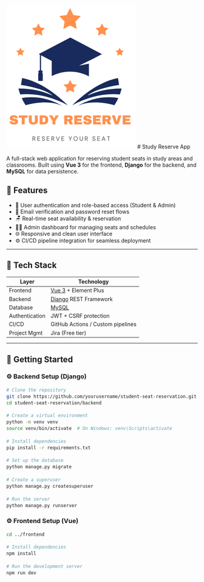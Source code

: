 <img src="frontend/src/assets/app_logo.png" alt="logo" />
# Study Reserve App

A full-stack web application for reserving student seats in study areas and classrooms. Built using **Vue 3** for the frontend, **Django** for the backend, and **MySQL** for data persistence.

## 📌 Features

- 🔐 User authentication and role-based access (Student & Admin)
- 🪪 Email verification and password reset flows
- 🪑 Real-time seat availability & reservation
- 🧑‍💻 Admin dashboard for managing seats and schedules
- 🌐 Responsive and clean user interface
- ⚙️ CI/CD pipeline integration for seamless deployment

---

## 🧰 Tech Stack

| Layer         | Technology           |
|---------------|----------------------|
| Frontend      | [Vue 3](https://vuejs.org/) + Element Plus |
| Backend       | [Django](https://www.djangoproject.com/) REST Framework |
| Database      | [MySQL](https://www.mysql.com/) |
| Authentication| JWT + CSRF protection |
| CI/CD         | GitHub Actions / Custom pipelines |
| Project Mgmt  | Jira (Free tier) |

---

## 🚀 Getting Started

### ⚙️ Backend Setup (Django)

```bash
# Clone the repository
git clone https://github.com/yourusername/student-seat-reservation.git
cd student-seat-reservation/backend

# Create a virtual environment
python -m venv venv
source venv/bin/activate  # On Windows: venv\Scripts\activate

# Install dependencies
pip install -r requirements.txt

# Set up the database
python manage.py migrate

# Create a superuser
python manage.py createsuperuser

# Run the server
python manage.py runserver
```

### ⚙️ Frontend Setup (Vue)
```bash
cd ../frontend

# Install dependencies
npm install

# Run the development server
npm run dev
```